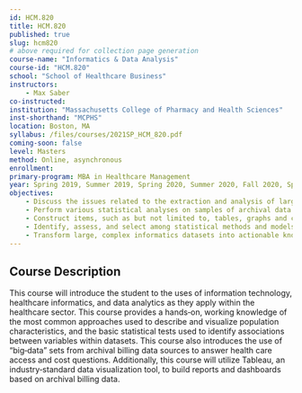 ```yaml
---
id: HCM.820
title: HCM.820
published: true
slug: hcm820
# above required for collection page generation
course-name: "Informatics & Data Analysis"
course-id: "HCM.820"
school: "School of Healthcare Business"
instructors: 
    - Max Saber
co-instructed: 
institution: "Massachusetts College of Pharmacy and Health Sciences"
inst-shorthand: "MCPHS"
location: Boston, MA
syllabus: /files/courses/2021SP_HCM_820.pdf
coming-soon: false
level: Masters
method: Online, asynchronous
enrollment: 
primary-program: MBA in Healthcare Management
year: Spring 2019, Summer 2019, Spring 2020, Summer 2020, Fall 2020, Spring 2021 (three sections), Spring 2022 (faculty reference)
objectives: 
    - Discuss the issues related to the extraction and analysis of large archival data sets for patients,
    - Perform various statistical analyses on samples of archival data and write interpretative documents that describes the findings of the analysis,
    - Construct items, such as but not limited to, tables, graphs and charts, diagrams, reports, and dashboards using Microsoft Excel, SPSS, STATA, and Tableau,
    - Identify, assess, and select among statistical methods and models for solving real‐world problems weighing their advantages and disadvantages, and
    - Transform large, complex informatics datasets into actionable knowledge through the use of data visualization techniques.
---
```


## Course Description

This course will introduce the student to the uses of information technology, healthcare informatics, and data analytics as they apply within the healthcare sector. This course provides a hands‐on, working knowledge of the most common approaches used to describe and visualize population characteristics, and the basic statistical tests used to identify associations between variables within datasets. This course also introduces the use of “big‐data” sets from archival billing data sources to answer health care access and cost questions. Additionally, this course will utilize Tableau, an industry‐standard data visualization tool, to build reports and dashboards based on archival billing data.
